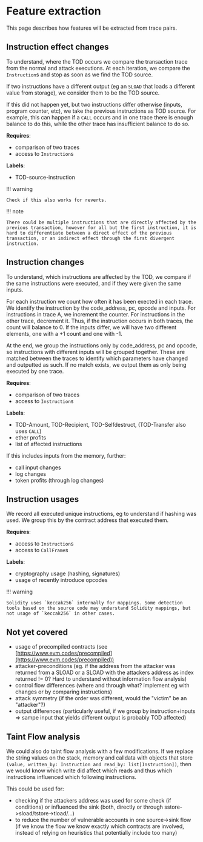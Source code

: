# Feature extraction

This page describes how features will be extracted from trace pairs.

## Instruction effect changes

To understand, where the TOD occurs we compare the transaction trace from the normal and attack executions. At each iteration, we compare the `Instruction`s and stop as soon as we find the TOD source.

If two instructions have a different output (eg an `SLOAD` that loads a different value from storage), we consider them to be the TOD source.

If this did not happen yet, but two instructions differ otherwise (inputs, program counter, etc), we take the previous instructions as TOD source. For example, this can happen if a `CALL` occurs and in one trace there is enough balance to do this, while the other trace has insufficient balance to do so.

**Requires**:

- comparison of two traces
- access to `Instruction`s

**Labels**:

- TOD-source-instruction

!!! warning

    Check if this also works for reverts.

!!! note

    There could be multiple instructions that are directly affected by the previous transaction, however for all but the first instruction, it is hard to differentiate between a direct effect of the previous transaction, or an indirect effect through the first divergent instruction.

## Instruction changes

To understand, which instructions are affected by the TOD, we compare if the same instructions were executed, and if they were given the same inputs.

For each instruction we count how often it has been exected in each trace. We identify the instruction by the code_address, pc, opcode and inputs. For instructions in trace A, we increment the counter. For instructions in the other trace, decrement it. Thus, if the instruction occurs in both traces, the count will balance to 0. If the inputs differ, we will have two different elements, one with a +1 count and one with -1.

At the end, we group the instructions only by code_address, pc and opcode, so instructions with different inputs will be grouped together. These are matched between the traces to identify which parameters have changed and outputted as such. If no match exists, we output them as only being executed by one trace.

**Requires**:

- comparison of two traces
- access to `Instruction`s

**Labels**:

- TOD-Amount, TOD-Recipient, TOD-Selfdestruct, (TOD-Transfer also uses `CALL`)
- ether profits
- list of affected instructions

If this includes inputs from the memory, further:

- call input changes
- log changes
- token profits (through log changes)

## Instruction usages

We record all executed unique instructions, eg to understand if hashing was used. We group this by the contract address that executed them.

**Requires**:

- access to `Instruction`s
- access to `CallFrame`s

**Labels**:

- cryptography usage (hashing, signatures)
- usage of recently introduce opcodes

!!! warning

    Solidity uses `keccak256` internally for mappings. Some detection tools based on the source code may understand Solidity mappings, but not usage of `keccak256` in other cases.

## Not yet covered

- usage of precompiled contracts (see [https://www.evm.codes/precompiled](https://www.evm.codes/precompiled))
- attacker-preconditions (eg. if the address from the attacker was returned from a SLOAD or a SLOAD with the attackers address as index returned != 0? Hard to understand without information flow analysis)
- control flow differences (where and through what? implement eg with changes or by comparing instructions)
- attack symmetry (if the order was different, would the "victim" be an "attacker"?)
- output differences (particularly useful, if we group by instruction+inputs => sampe input that yields different output is probably TOD affected)

## Taint Flow analysis

We could also do taint flow analysis with a few modifications. If we replace the string values on the stack, memory and calldata with objects that store `(value, written_by: Instruction and read_by: list[Instruction])`, then we would know which write did affect which reads and thus which instructions influenced which following instructions.

This could be used for:
- checking if the attackers address was used for some check (if conditions) or influenced the sink (both, directly or through sstore->sload/tstore->tload/...)
- to reduce the number of vulnerable accounts in one source->sink flow (if we know the flow we know exactly which contracts are involved, instead of relying on heuristics that potentially include too many)